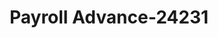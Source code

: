 ---
f_zip-code: 63857
f_state-code: MO
title: Payroll Advance-24231
f_phone: 573-888-8859
f_city-only: Kennett
f_address: 245 North Main Street Kennett
f_location-unique-id: '24231'
slug: payroll-advance-24231
updated-on: '2024-05-30T13:46:58.046Z'
created-on: '2024-05-30T13:36:59.803Z'
published-on: '2024-05-30T13:54:32.469Z'
f_city-state: cms/city/kennett-mo.md
f_company: cms/company/payroll-advance.md
f_state: cms/state/missouri.md
layout: '[payday-loan].html'
tags: payday-loan
---
